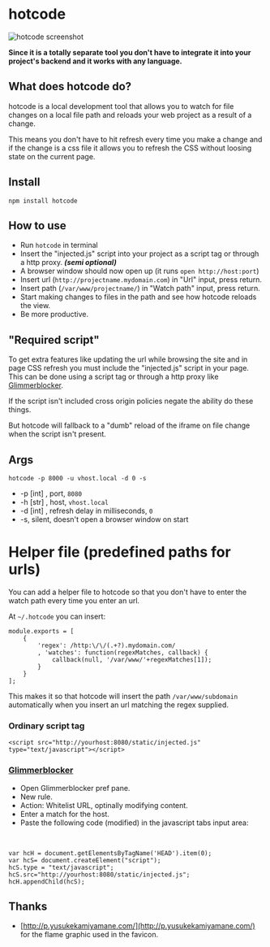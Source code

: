# hotcode

![hotcode screenshot](http://mape.me/hotcode.png)

__Since it is a totally separate tool you don't have to integrate it into your project's backend and it works with any language.__

## What does hotcode do?

hotcode is a local development tool that allows you to watch for file changes on a local file path and reloads your web project as a result of a change.

This means you don't have to hit refresh every time you make a change and if the change is a css file it allows you to refresh the CSS without loosing state on the current page.

## Install
`npm install hotcode`

## How to use
* Run `hotcode` in terminal
* Insert the "injected.js" script into your project as a script tag or through a http proxy. ___(semi optional)___
* A browser window should now open up (it runs `open http://host:port`)
* Insert url (`http://projectname.mydomain.com`) in "Url" input, press return. 
* Insert path (`/var/www/projectname/`) in "Watch path" input, press return.
* Start making changes to files in the path and see how hotcode reloads the view.
* Be more productive.

## "Required script"

To get extra features like updating the url while browsing the site and in page CSS refresh you must include the "injected.js" script in your page. This can be done using a script tag or through a http proxy like [Glimmerblocker](http://glimmerblocker.org/).

If the script isn't included cross origin policies negate the ability do these things.

But hotcode will fallback to a "dumb" reload of the iframe on file change when the script isn't present.

## Args

    hotcode -p 8000 -u vhost.local -d 0 -s

* -p [int] , port, `8080`
* -h [str] , host, `vhost.local`
* -d [int] , refresh delay in milliseconds, `0`
* -s, silent, doesn't open a browser window on start

# Helper file (predefined paths for urls)

You can add a helper file to hotcode so that you don't have to enter the watch path every time you enter an url.

At `~/.hotcode` you can insert:

    module.exports = [
    	{
    		'regex': /http:\/\/(.+?).mydomain.com/
    		, 'watches': function(regexMatches, callback) {
    			callback(null, '/var/www/'+regexMatches[1]);
    		}
    	}
    ];

This makes it so that hotcode will insert the path `/var/www/subdomain` automatically when you insert an url matching the regex supplied.

### Ordinary script tag
    <script src="http://yourhost:8080/static/injected.js" type="text/javascript"></script>

### [Glimmerblocker](http://glimmerblocker.org/)
* Open Glimmerblocker pref pane.
* New rule.
* Action: Whitelist URL, optinally modifying content.
* Enter a match for the host.
* Paste the following code (modified) in the javascript tabs input area:

&nbsp;

    var hcH = document.getElementsByTagName('HEAD').item(0);
    var hcS= document.createElement("script");
    hcS.type = "text/javascript";
    hcS.src="http://yourhost:8080/static/injected.js";
    hcH.appendChild(hcS);

## Thanks
* [http://p.yusukekamiyamane.com/](http://p.yusukekamiyamane.com/) for the flame graphic used in the favicon.